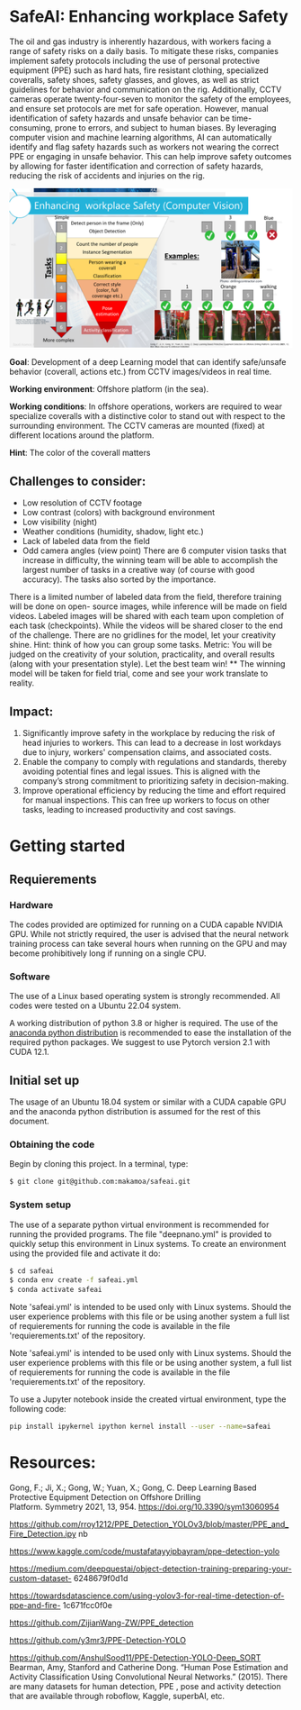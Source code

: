 # SafeAI: Enhancing workplace Safety

The oil and gas industry is inherently hazardous, with workers facing a range of safety risks on a
daily basis. To mitigate these risks, companies implement safety protocols including the use of
personal protective equipment (PPE) such as hard hats, fire resistant clothing, specialized
coveralls, safety shoes, safety glasses, and gloves, as well as strict guidelines for behavior and
communication on the rig. Additionally, CCTV cameras operate twenty-four-seven to monitor
the safety of the employees, and ensure set protocols are met for safe operation. However,
manual identification of safety hazards and unsafe behavior can be time-consuming, prone to
errors, and subject to human biases.
By leveraging computer vision and machine learning algorithms, AI can automatically identify
and flag safety hazards such as workers not wearing the correct PPE or engaging in unsafe
behavior. This can help improve safety outcomes by allowing for faster identification and
correction of safety hazards, reducing the risk of accidents and injuries on the rig.

![Challenge pipeline](fig1.png)

**Goal**: Development of a deep Learning model that can identify safe/unsafe behavior (coverall,
actions etc.) from CCTV images/videos in real time.

**Working environment**: Offshore platform (in the sea).

**Working conditions**: In offshore operations, workers are required to wear specialize coveralls
with a distinctive color to stand out with respect to the surrounding environment. The CCTV
cameras are mounted (fixed) at different locations around the platform.

**Hint**: The color of the coverall matters

## Challenges to consider:
- Low resolution of CCTV footage
- Low contrast (colors) with background environment
- Low visibility (night)
- Weather conditions (humidity, shadow, light etc.)
- Lack of labeled data from the field
- Odd camera angles (view point)
There are 6 computer vision tasks that increase in difficulty, the winning team will be able to
accomplish the largest number of tasks in a creative way (of course with good accuracy). The tasks also sorted by the importance. 

There is a limited number of labeled data from the field, therefore training will be done on open-
source images, while inference will be made on field videos. Labeled images will be shared with
each team upon completion of each task (checkpoints). While the videos will be shared closer to
the end of the challenge. There are no gridlines for the model, let your creativity shine.
Hint: think of how you can group some tasks.
Metric: You will be judged on the creativity of your solution, practicality, and overall results
(along with your presentation style). Let the best team win!
** The winning model will be taken for field trial, come and see your work translate to reality.

## Impact:
1. Significantly improve safety in the workplace by reducing the risk of head injuries to
workers. This can lead to a decrease in lost workdays due to injury, workers&#39;
compensation claims, and associated costs.
2. Enable the company to comply with regulations and standards, thereby avoiding
potential fines and legal issues. This is aligned with the company’s strong commitment
to prioritizing safety in decision-making.
3. Improve operational efficiency by reducing the time and effort required for manual
inspections. This can free up workers to focus on other tasks, leading to increased
productivity and cost savings.

# Getting started

## Requierements

### Hardware

The codes provided are optimized for running on a CUDA capable NVIDIA GPU.
While not strictly required, the user is advised that the neural network training
process can take several hours when running on the GPU and may become prohibitively
long if running on a single CPU. 

### Software

The use of a Linux based operating system is strongly recommended. 
All codes were tested on a Ubuntu 22.04 system.

A working distribution of python 3.8 or higher is required.
The use of the [anaconda python distribution](https://www.anaconda.com/) is recommended
to ease the installation of the required python packages. We suggest to use Pytorch version 2.1 with CUDA 12.1. 


## Initial set up

The usage of an Ubuntu 18.04 system or similar with a CUDA capable GPU and the anaconda python
distribution is assumed for the rest of this document. 

### Obtaining the code

Begin by cloning this project. In a terminal, type:

```sh
$ git clone git@github.com:makamoa/safeai.git
```
### System setup

The use of a separate python virtual environment is recommended for running the provided
programs. The file "deepnano.yml" is provided to quickly setup this environment in Linux
systems. To create an environment using the provided file and activate it do:

```bash
$ cd safeai
$ conda env create -f safeai.yml
$ conda activate safeai
```
Note 'safeai.yml' is intended to be used only with Linux systems.
Should the user experience problems with this file or be using another system 
a full list of requierements for running the code is available in the file
'requierements.txt' of the repository.

Note 'safeai.yml' is intended to be used only with Linux systems.
Should the user experience problems with this file or be using another system, 
a full list of requierements for running the code is available in the file
'requierements.txt' of the repository.


To use a Jupyter notebook inside the created virtual environment, type the following code:

```bash
pip install ipykernel ipython kernel install --user --name=safeai
```
# Resources:

Gong, F.; Ji, X.; Gong, W.; Yuan, X.; Gong, C. Deep Learning Based Protective Equipment
Detection on Offshore Drilling Platform. Symmetry 2021, 13, 954.
https://doi.org/10.3390/sym13060954

https://github.com/rroy1212/PPE_Detection_YOLOv3/blob/master/PPE_and_Fire_Detection.ipy
nb

https://www.kaggle.com/code/mustafatayyipbayram/ppe-detection-yolo

https://medium.com/deepquestai/object-detection-training-preparing-your-custom-dataset-
6248679f0d1d

https://towardsdatascience.com/using-yolov3-for-real-time-detection-of-ppe-and-fire-
1c671fcc0f0e

https://github.com/ZijianWang-ZW/PPE_detection

https://github.com/y3mr3/PPE-Detection-YOLO

https://github.com/AnshulSood11/PPE-Detection-YOLO-Deep_SORT
Bearman, Amy, Stanford and Catherine Dong. “Human Pose Estimation and Activity
Classification Using Convolutional Neural Networks.” (2015).
There are many datasets for human detection, PPE , pose and activity detection that are available
through roboflow, Kaggle, superbAI, etc.




